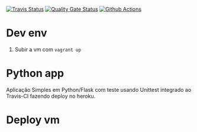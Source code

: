 [![Travis Status](https://app.travis-ci.com/Menosse/multicloud.svg?branch=main)](https://app.travis-ci.com/Menosse/multicloud)
[![Quality Gate Status](https://sonarcloud.io/api/project_badges/measure?project=menosse&metric=alert_status)](https://sonarcloud.io/dashboard?id=menosse)
[![Github Actions](https://github.com/Menosse/multicloud/actions/workflows/actions.yml/badge.svg)](https://github.com/Menosse/multicloud/actions)

# Dev env
 
1. Subir a vm com `vagrant up`

# Python app
Aplicação Simples em Python/Flask com teste usando Unittest integrado ao Travis-CI fazendo deploy no heroku.

# Deploy vm
